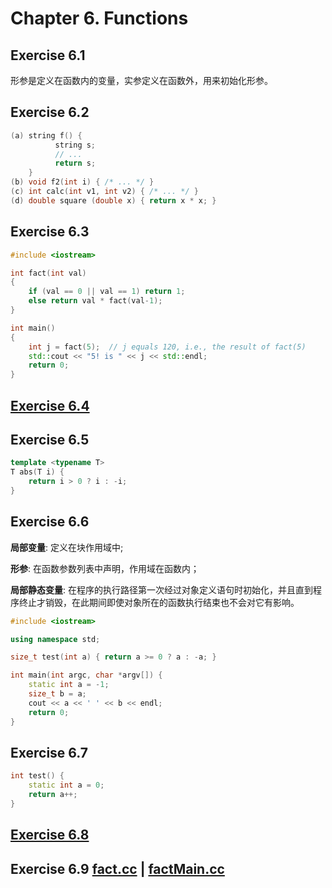 # Chapter 6. Functions

## Exercise 6.1

形参是定义在函数内的变量，实参定义在函数外，用来初始化形参。

## Exercise 6.2

```cpp
(a) string f() {
          string s;
          // ...
          return s;
    }
(b) void f2(int i) { /* ... */ }
(c) int calc(int v1, int v2) { /* ... */ }
(d) double square (double x) { return x * x; }
```

## Exercise 6.3

```cpp
#include <iostream>

int fact(int val)
{
    if (val == 0 || val == 1) return 1;
    else return val * fact(val-1);
}

int main()
{
    int j = fact(5);  // j equals 120, i.e., the result of fact(5)
    std::cout << "5! is " << j << std::endl;
    return 0;
}
```

## [Exercise 6.4](ex6_04.cpp)

## Exercise 6.5

```cpp
template <typename T>
T abs(T i) {
    return i > 0 ? i : -i;
}
```

## Exercise 6.6

**局部变量**: 定义在块作用域中;

**形参**: 在函数参数列表中声明，作用域在函数内；

**局部静态变量**: 在程序的执行路径第一次经过对象定义语句时初始化，并且直到程序终止才销毁，在此期间即使对象所在的函数执行结束也不会对它有影响。
```cpp
#include <iostream>

using namespace std;

size_t test(int a) { return a >= 0 ? a : -a; }

int main(int argc, char *argv[]) {
    static int a = -1;
    size_t b = a;
    cout << a << ' ' << b << endl;
    return 0;
}
```

## Exercise 6.7

```cpp
int test() {
    static int a = 0;
    return a++;
}
```

## [Exercise 6.8](Chapter6.h)

## Exercise 6.9 [fact.cc](fact.cc) | [factMain.cc](factMain.cc)
